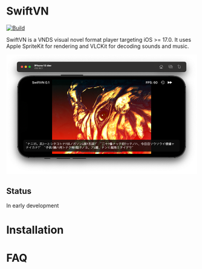 # SwiftVN
[![Build](https://github.com/kru42/SwiftVN/actions/workflows/swift.yml/badge.svg)](https://github.com/kru42/SwiftVN/actions)

SwiftVN is a VNDS visual novel format player targeting iOS >= 17.0. It uses Apple SpriteKit for rendering and VLCKit for decoding sounds and music.

<img src="img/screenshot.png?raw=true" />

## Status
In early development

# Installation

# FAQ
